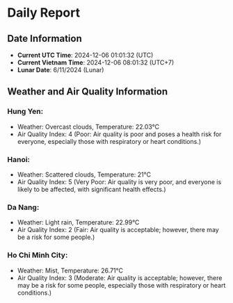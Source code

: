 # Daily Report
## Date Information
- **Current UTC Time**: 2024-12-06 01:01:32 (UTC)
- **Current Vietnam Time**: 2024-12-06 08:01:32 (UTC+7)
- **Lunar Date**: 6/11/2024 (Lunar)

## Weather and Air Quality Information

### Hung Yen:
- Weather: Overcast clouds, Temperature: 22.03°C
- Air Quality Index: 4 (Poor: Air quality is poor and poses a health risk for everyone, especially those with respiratory or heart conditions.)

### Hanoi:
- Weather: Scattered clouds, Temperature: 21°C
- Air Quality Index: 5 (Very Poor: Air quality is very poor, and everyone is likely to be affected, with significant health effects.)

### Da Nang:
- Weather: Light rain, Temperature: 22.99°C
- Air Quality Index: 2 (Fair: Air quality is acceptable; however, there may be a risk for some people.)

### Ho Chi Minh City:
- Weather: Mist, Temperature: 26.71°C
- Air Quality Index: 3 (Moderate: Air quality is acceptable; however, there may be a risk for some people, especially those with respiratory or heart conditions.)
